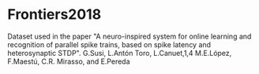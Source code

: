 # Frontiers2018
Dataset used in the paper "A neuro-inspired system for online learning and recognition of parallel spike trains, based on spike latency and heterosynaptic STDP". G.Susi, L.Antón Toro, L.Canuet,1,4 M.E.López, F.Maestú, C.R. Mirasso, and E.Pereda
